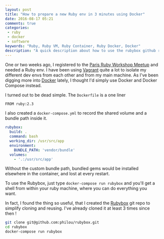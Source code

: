 ```yaml
---
layout: post
title: "How to prepare a new Ruby env in 3 minutes using Docker"
date: 2016-08-17 05:21
comments: true
categories:
 - ruby
 - docker
 - software
keywords: "Ruby, Ruby VM, Ruby Container, Ruby Docker, Docker"
description: "A quick description about how to use the rubybox github repo to setup a ruby dev env in 3 minutes"
---
```

One or two weeks ago, I registered to the [Paris Ruby Workshop Meetup](http://www.meetup.com/fr-FR/Paris-Ruby-Workshop/) and needed a Ruby env. I have been using [Vagrant](https://www.vagrantup.com/) quite a lot to isolate my different dev envs from each other and from my main machine. As I've been digging more into [Docker](http://www.docker.com) lately, I thought I'd simply use Docker and Docker Compose instead.

I turned out to be dead simple. The ```Dockerfile``` is a one liner

```bash
FROM ruby:2.3
```

I also created a ```docker-compose.yml``` to record the shared volume and a bundle path inside it.

```yaml
rubybox:
  build: .
  command: bash
  working_dir: /usr/src/app
  environment:
    BUNDLE_PATH: 'vendor/bundle'
  volumes:
    - '.:/usr/src/app'
```

Without the custom bundle path, bundled gems would be installed elsewhere in the container, and lost at every restart.

To use the Rubybox, just type ```docker-compose run rubybox``` and you'll get a shell from within your ruby machine, where you can do everything you want.

In fact, I found the thing so useful, that I created the [Rubybox](https://github.com/philou/rubybox) git repo to simplify cloning and reusing. I've already cloned it at least 3 times since then !

```bash
git clone git@github.com:philou/rubybox.git
cd rubybox
docker-compose run rubybox
```
